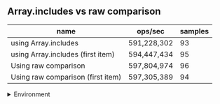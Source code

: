 ## Array.includes vs raw comparison

|name|ops/sec|samples|
|-|-|-|
|using Array.includes|591,228,302|93|
|using Array.includes (first item)|594,447,434|95|
|Using raw comparison|597,804,974|96|
|Using raw comparison (first item)|597,305,389|94|


<details>
<summary>Environment</summary>

* __Machine:__ linux x64 | 2 vCPUs | 6.8GB Mem
* __Run:__ Sat Oct 14 2023 02:00:36 GMT+0000 (Coordinated Universal Time)
</details>

<!--
{"environment":{"platform":"linux","arch":"x64","cpus":2,"totalMemory":6.759757995605469},"benchmarks":[{"name":"using Array.includes","hz":591228301.5383157,"cycles":7,"stats":{"deviation":1.6444372333168778e-10,"mean":1.6913939968673728e-9,"moe":3.342195872892867e-11,"rme":1.9760007893388178,"sem":1.7052019759657482e-11,"variance":2.704173814318868e-20}},{"name":"using Array.includes (first item)","hz":594447433.9811549,"cycles":8,"stats":{"deviation":2.3030098109109383e-11,"mean":1.682234530482811e-9,"moe":4.63116289284332e-12,"rme":0.2752982897999454,"sem":2.362838210634347e-12,"variance":5.303854189152035e-22}},{"name":"Using raw comparison","hz":597804973.6950983,"cycles":7,"stats":{"deviation":1.3529671712887634e-11,"mean":1.6727863500681335e-9,"moe":2.7064980201885944e-12,"rme":0.16179579777646783,"sem":1.3808663368309156e-12,"variance":1.830520166585118e-22}},{"name":"Using raw comparison (first item)","hz":597305389.080156,"cycles":7,"stats":{"deviation":1.0696872064681966e-11,"mean":1.67418546405548e-9,"moe":2.1624642987409286e-12,"rme":0.1291651579331397,"sem":1.1032981116025146e-12,"variance":1.1442307196817344e-22}}]}-->
